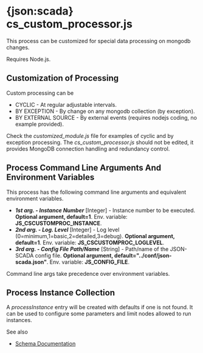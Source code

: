 # {json:scada} cs_custom_processor.js

This process can be customized for special data processing on mongodb changes.

Requires Node.js.

## Customization of Processing

Custom processing can be 

* CYCLIC - At regular adjustable intervals.
* BY EXCEPTION - By change on any mongodb collection (by exception).
* BY EXTERNAL SOURCE - By external events (requires nodejs coding, no example provided).

Check the _customized_module.js_ file for examples of cyclic and by exception processing.
The _cs_custom_processor.js_ should not be edited, it provides MongoDB connection handling and redundancy control.

## Process Command Line Arguments And Environment Variables

This process has the following command line arguments and equivalent environment variables.

* _**1st arg. - Instance Number**_ [Integer] - Instance number to be executed. **Optional argument, default=1**. Env. variable: **JS_CSCUSTOMPROC_INSTANCE**.
* _**2nd arg. - Log. Level**_ [Integer] - Log level (0=minimum,1=basic,2=detailed,3=debug). **Optional argument, default=1**. Env. variable: **JS_CSCUSTOMPROC_LOGLEVEL**.
* _**3rd arg. - Config File Path/Name**_ [String] - Path/name of the JSON-SCADA config file. **Optional argument, default="../conf/json-scada.json"**. Env. variable: **JS_CONFIG_FILE**.

Command line args take precedence over environment variables.

## Process Instance Collection

A _processInstance_ entry will be created with defaults if one is not found. It can be used to configure some parameters and limit nodes allowed to run instances.

See also 

* [Schema Documentation](../../docs/schema.md) 
